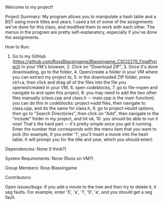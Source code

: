 Welcome to my project! 

Project Summary:
My program allows you to manipulate a hash table and a BST using movie titles and years. I used a lot of some of the assignments we've done for this class, and modified them to work with each other. The menus in the program are pretty self-explanatory, especially if you've done the assignments.

How to Run:
1. Go to my GitHub (https://github.com/RossBlassingame/Blassingame_CSCI2270_FinalProject) in your VM's browser, 2. Click on "Download ZIP", 3. Once it's done downloading, go to the folder, 4. Open/create a folder in your VM where you can extract my project to, 5. in the downloaded ZIP folder, press ctrl+a, then click and drag all of the files into the file you opened/created in your VM, 6. open codeblocks, 7. go to file->open and navigate to and open this project, 8. you may need to add the two other files manually (class.cpp and class.h -- main.cpp is the main function). you can do this in codeblocks: project->add files, then navigate to class.cpp, and do the same for class.h, 9. go to project->build options, then go to "Search Directories", then click on "Add", then navigate to the "include" folder in my project, and hit ok, 10. you should be able to run it now! That's the hard part -- it's pretty simple once you get it running. Enter the number that corresponds with the menu item that you want to pick (for example, if you enter '1', you'll insert a movie into the hash table. It will prompt you for the title and year, which you should enter).

Dependencies:
None (I think?)

System Requirements:
None (Runs on VM?)

Group Members:
Ross Blassingame

Contributors:

Open issues/bugs:
If you add a movie to the tree and then try to delete it, it seg faults. For example, enter '5', 'a', '1', '9', 'a', and you should get a seg fault.

